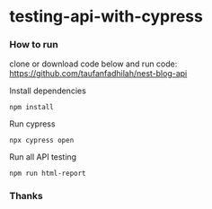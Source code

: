 # testing-api-with-cypress

### How to run
clone or download code below and run code: <br />
https://github.com/taufanfadhilah/nest-blog-api

Install dependencies
```
npm install
```

Run cypress
```
npx cypress open
```

Run all API testing
```
npm run html-report
```

### Thanks
